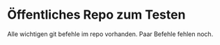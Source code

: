 # Öffentliches Repo zum Testen

Alle wichtigen git befehle im repo vorhanden.
Paar Befehle fehlen noch.
